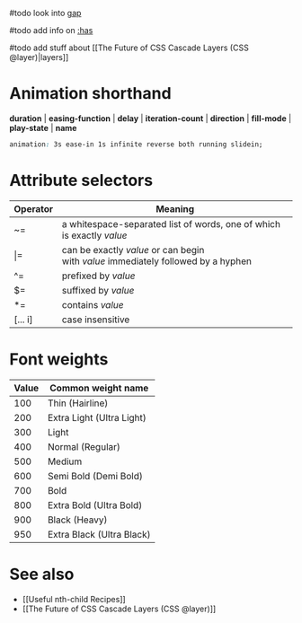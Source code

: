 #todo look into [gap](https://developer.mozilla.org/en-US/docs/Web/CSS/gap)

#todo add info on [:has](https://developer.mozilla.org/en-US/docs/Web/CSS/:has)

#todo add stuff about [[The Future of CSS Cascade Layers (CSS @layer)|layers]]

# Animation shorthand

**duration** | **easing-function** | **delay** | **iteration-count** | **direction** | **fill-mode** | **play-state** | **name**

```css
animation: 3s ease-in 1s infinite reverse both running slidein;
```

# Attribute selectors

| Operator | Meaning                                                                           |
| -------- | --------------------------------------------------------------------------------- |
| ~=       | a whitespace-separated list of words, one of which is exactly *value*             |
| \|=      | can be exactly *value* or can begin with *value* immediately followed by a hyphen |
| ^=       | prefixed by *value*                                                               |
| $=       | suffixed by *value*                                                               |
| \*=      | contains *value*                                                                  |
| [... i]  | case insensitive                                                                  |

# Font weights

| Value | Common weight name        |
| ----- | ------------------------- |
| 100   | Thin (Hairline)           |
| 200   | Extra Light (Ultra Light) |
| 300   | Light                     |
| 400   | Normal (Regular)          |
| 500   | Medium                    |
| 600   | Semi Bold (Demi Bold)     |
| 700   | Bold                      |
| 800   | Extra Bold (Ultra Bold)   |
| 900   | Black (Heavy)             |
| 950   | Extra Black (Ultra Black) |

# See also

- [[Useful nth-child Recipes]]
- [[The Future of CSS Cascade Layers (CSS @layer)]]
